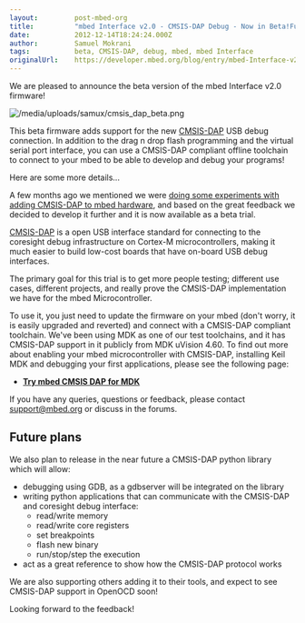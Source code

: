 ```yaml
---
layout:         post-mbed-org
title:          "mbed Interface v2.0 - CMSIS-DAP Debug - Now in Beta!Future plans"
date:           2012-12-14T18:24:24.000Z
author:         Samuel Mokrani
tags:           beta, CMSIS-DAP, debug, mbed, mbed Interface
originalUrl:    https://developer.mbed.org/blog/entry/mbed-Interface-v20-CMSIS-DAP-Beta/
---
```


<p>We are pleased to announce the beta version of the mbed Interface v2.0
  firmware!</p>
<p>
  <img src="https://developer.mbed.org/media/uploads/samux/cmsis_dap_beta.png"
  alt="/media/uploads/samux/cmsis_dap_beta.png" title="/media/uploads/samux/cmsis_dap_beta.png">
</p>
<p>This beta firmware adds support for the new <a href="http://mbed.org/handbook/CMSIS-DAP">CMSIS-DAP</a> USB
  debug connection. In addition to the drag n drop flash programming and
  the virtual serial port interface, you can use a CMSIS-DAP compliant offline
  toolchain to connect to your mbed to be able to develop and debug your
  programs!</p>
<p>Here are some more details...</p>
<p>A few months ago we mentioned we were <a href="http://mbed.org/blog/entry/mbed-Interface-v20-experiments-Adding-CM/">doing some experiments with adding CMSIS-DAP to mbed hardware</a>,
  and based on the great feedback we decided to develop it further and it
  is now available as a beta trial.</p>
<p><a href="/handbook/CMSIS-DAP">CMSIS-DAP</a> is a open USB interface standard
  for connecting to the coresight debug infrastructure on Cortex-M microcontrollers,
  making it much easier to build low-cost boards that have on-board USB debug
  interfaces.</p>
<p>The primary goal for this trial is to get more people testing; different
  use cases, different projects, and really prove the CMSIS-DAP implementation
  we have for the mbed Microcontroller.</p>
<p>To use it, you just need to update the firmware on your mbed (don&apos;t
  worry, it is easily upgraded and reverted) and connect with a CMSIS-DAP
  compliant toolchain. We&apos;ve been using MDK as one of our test toolchains,
  and it has CMSIS-DAP support in it publicly from MDK uVision 4.60. To find
  out more about enabling your mbed microcontroller with CMSIS-DAP, installing
  Keil MDK and debugging your first applications, please see the following
  page:</p>
<ul>
  <li><strong><a href="/handbook/CMSIS-DAP-MDK">Try mbed CMSIS DAP for MDK</a></strong>

  </li>
</ul>
<p>If you have any queries, questions or feedback, please contact <a href="support%40mbed.org">support@mbed.org</a> or
  discuss in the forums.</p>

<h2>Future plans</h2>

<p>We also plan to release in the near future a CMSIS-DAP python library
  which will allow:</p>
<ul>
  <li>debugging using GDB, as a gdbserver will be integrated on the library</li>
  <li>writing python applications that can communicate with the CMSIS-DAP and
    coresight debug interface:
    <ul>
      <li>read/write memory</li>
      <li>read/write core registers</li>
      <li>set breakpoints</li>
      <li>flash new binary</li>
      <li>run/stop/step the execution</li>
    </ul>
  </li>
  <li>act as a great reference to show how the CMSIS-DAP protocol works</li>
</ul>
<p>We are also supporting others adding it to their tools, and expect to
  see CMSIS-DAP support in OpenOCD soon!</p>
<p>Looking forward to the feedback!</p>
